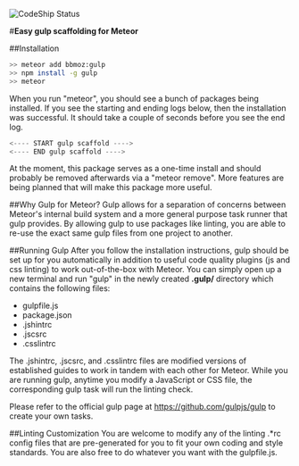 ![CodeShip Status](https://codeship.com/projects/215bc240-b61d-0132-ac42-4286e2c721fd/status?branch=master)

#<b>Easy gulp scaffolding for Meteor</b>

##Installation
```bash
>> meteor add bbmoz:gulp
>> npm install -g gulp
>> meteor
```
When you run "meteor", you should see a bunch of packages being installed. If you see the starting and ending logs below, then the installation was successful. It should take a couple of seconds before you see the end log.

```javascript
<---- START gulp scaffold ---->
<---- END gulp scaffold ---->
```

At the moment, this package serves as a one-time install and should probably be removed afterwards via a "meteor remove". More features are being planned that will make this package more useful.

##Why Gulp for Meteor?
Gulp allows for a separation of concerns between Meteor's internal build system and a more general purpose task runner that gulp provides. By allowing gulp to use packages like linting, you are able to re-use the exact same gulp files from one project to another.

##Running Gulp
After you follow the installation instructions, gulp should be set up for you automatically in addition to useful code quality plugins (js and css linting) to work out-of-the-box with Meteor. You can simply open up a new terminal and run "gulp" in the newly created <b>.gulp/</b> directory which contains the following files:
- gulpfile.js
- package.json
- .jshintrc
- .jscsrc
- .csslintrc

The .jshintrc, .jscsrc, and .csslintrc files are modified versions of established guides to work in tandem with each other for Meteor. While you are running gulp, anytime you modify a JavaScript or CSS file, the corresponding gulp task will run the linting check.

Please refer to the official gulp page at https://github.com/gulpjs/gulp to create your own tasks.

##Linting Customization
You are welcome to modify any of the linting .*rc config files that are pre-generated for you to fit your own coding and style standards. You are also free to do whatever you want with the gulpfile.js.
